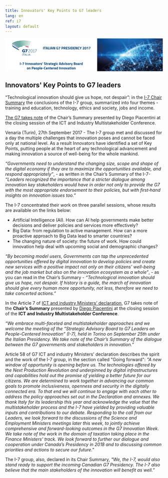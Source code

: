 ```yaml
---
title: Innovators' Key Points to G7 leaders
lang: en
ref: i7
layout: default
---
```


<a name="i7"></a>
<img class="img-responsive" src="/images/i7/i7-header.jpg" title="G7 / I-7" />

<h2> Innovators' Key Points to G7 leaders</h2>


“Technological innovation should give us hope, not despair”: in the <a href="http://www.g7italy.it/sites/default/files/documents/I-7%20Chair%20Summary.pdf">I-7 Chair Summary</a> the conclusions of the I-7 group, summarized into four themes - training and education, technology, ethics and society, jobs and income.<br />

<a href="http://www.g7italy.it/sites/default/files/documents/G7_ICT_Industry_Declaration_%20Italy-26%20Sept_2017.pdf">The G7 takes note<a/> of the Chair’s Summary presented by Diego Piacentini at the closing session of the ICT and Industry Multistakeholder Conference.


Venaria (Turin), 27th September 2017 - The I-7 group met and discussed for a day the multiple challenges that innovation poses and cannot be faced only at national level. As a result Innovators have identified a set of Key Points, putting people at the heart of any technological advancement and making innovation a source of well-being for the whole mankind.

*“Governments need to understand the changing size, scope and shape of the digital economy if they are to maximize the opportunities available, and respond appropriately”*, - as written in the Chair’s Summary of the I-7- *“Leaders recognized the importance that a stricter dialogue among innovation key  stakeholders would have in order not only to provide the G7 with the most appropriate endorsement to their policies, but with first‐hand  insights on innovation  issues too.”*

The I-7 concentrated their work on three parallel sessions, whose results are available on the links below: 
<ul>
	<li>Artificial Intelligence (AI). How can AI help governments make better decisions and deliver policies and services more effectively? </li>
	<li>Big Data: from regulation to active management. How can a more proactive approach to Big Data lead to smarter countries?</li>
	<li>The changing nature of society: the future of work. How could innovation help deal with upcoming social and demographic changes?</li>
</ul>




*“By becoming model users, Governments can tap the unprecedented opportunities offered by digital innovation to develop policies and create new services with a positive impact not only on their citizens’ well-being and the job market but also on the innovation ecosystem as a whole”*, - as you can read in the Chair’s Summary - *“Technological innovation should give us hope, not despair. If history is a guide, the march of innovation should give every human more opportunity, not less, therefore we need to take concerted actions.”*  

In the Article 7 of [ICT and industry Ministers’ declaration](http://www.g7italy.it/sites/default/files/documents/G7_ICT_Industry_Declaration_%20Italy-26%20Sept_2017.pdf), G7 takes note of the **Chair’s Summary** presented by [Diego Piacentini](https://teamdigitale.governo.it/en/i7/people/diego-piacentini.htm) at the closing session of the **ICT and Industry Multistakeholder Conference**.

*“We embrace multi-faceted and multistakeholder approaches and we welcome the meeting of the “Strategic Advisory Board to G7 Leaders on People-Centered Innovation” (I-7), held in Torino on September 25th under the Italian Presidency. We take note of the Chair’s Summary of the dialogue between the G7 governments and stakeholders in innovation.”*


Article 58 of G7 ICT and industry Ministers’ declaration describes the spirit and the work of the I-7 group, in the section called "Going forward": *"A new window of opportunity is opening before us. The technologies offered by the Next Production Revolution and underpinned by digital infrastructures and capabilities hold out the promise of yielding a better future for our citizens. We are determined to work together in advancing our common goals to promote inclusiveness, openness and security in the digitally connected era. To that end we will continue to engage with each other to address the policy approaches set out in the Declaration and annexes. We thank Italy for its leadership this year and acknowledge the value that the multistakeholder process and the I-7 have yielded by providing valuable inputs and contributions to our debate. Responding to the call from our Leaders, we look forward to the discussions of the Science and Employment Ministers meetings later this week, to jointly achieve comprehensive and forward-looking outcomes in the G7 Innovation Week. We take note of the work in the domain of taxation taking place in the Finance Ministers’ track. We look forward to further our dialogue and cooperation under Canada’s Presidency in 2018 and to discussing common priorities and actions to secure our future."*

 The I-7 group, also, declared in its Chair Summary, *"We, the I-7, would also stand ready to support the incoming Canadian G7 Presidency. The I-7 also believe that the main stakeholders of the innovation will benefit as well.”*


